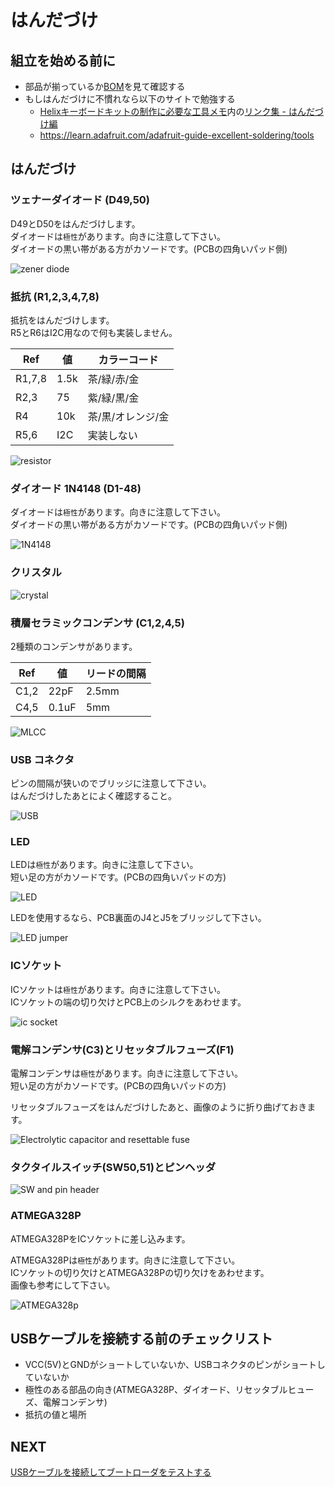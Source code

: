 # はんだづけ

## 組立を始める前に
- 部品が揃っているか[BOM](./BOM.md)を見て確認する
- もしはんだづけに不慣れなら以下のサイトで勉強する
  - [Helixキーボードキットの制作に必要な工具メモ](https://gist.github.com/mtei/6957107a676ddfa85bde0ae41f8fa849)内の[リンク集 - はんだづけ編](https://gist.github.com/mtei/6957107a676ddfa85bde0ae41f8fa849#%E3%83%8F%E3%83%B3%E3%83%80%E4%BB%98%E3%81%91%E7%B7%A8)
  - https://learn.adafruit.com/adafruit-guide-excellent-soldering/tools

## はんだづけ
### ツェナーダイオード (D49,50)
D49とD50をはんだづけします。   
ダイオードは`極性`があります。向きに注意して下さい。   
ダイオードの黒い帯がある方がカソードです。(PCBの四角いパッド側)   

![zener diode](../img/assembly/1.JPG)

### 抵抗 (R1,2,3,4,7,8)
抵抗をはんだづけします。   
R5とR6はI2C用なので何も実装しません。

| Ref    | 値 | カラーコード              |
|--------|-------|-------------------------|
| R1,7,8 | 1.5k  | 茶/緑/赤/金    |
| R2,3   | 75    | 紫/緑/黒/金 |
| R4     | 10k   | 茶/黒/オレンジ/金 |
| R5,6   | I2C   | 実装しない       |

![resistor](../img/assembly/2.JPG)

### ダイオード 1N4148 (D1-48)
ダイオードは`極性`があります。向きに注意して下さい。   
ダイオードの黒い帯がある方がカソードです。(PCBの四角いパッド側) 

![1N4148](../img/assembly/3.JPG)

### クリスタル
![crystal](../img/assembly/4.JPG)

### 積層セラミックコンデンサ (C1,2,4,5)
2種類のコンデンサがあります。

| Ref  | 値 | リードの間隔 |
|------|-------|------------|
| C1,2 | 22pF  | 2.5mm      |
| C4,5 | 0.1uF | 5mm        |

![MLCC](../img/assembly/5.JPG)

### USB コネクタ
ピンの間隔が狭いのでブリッジに注意して下さい。   
はんだづけしたあとによく確認すること。

![USB](../img/assembly/6.JPG)

### LED
LEDは`極性`があります。向きに注意して下さい。   
短い足の方がカソードです。(PCBの四角いパッドの方)

![LED](../img/assembly/7.JPG)

LEDを使用するなら、PCB裏面のJ4とJ5をブリッジして下さい。

![LED jumper](../img/assembly/8.JPG)

### ICソケット
ICソケットは`極性`があります。向きに注意して下さい。   
ICソケットの端の切り欠けとPCB上のシルクをあわせます。

![ic socket](../img/assembly/9.JPG)

### 電解コンデンサ(C3)とリセッタブルフューズ(F1)
電解コンデンサは`極性`があります。向きに注意して下さい。   
短い足の方がカソードです。(PCBの四角いパッドの方)

リセッタブルフューズをはんだづけしたあと、画像のように折り曲げておきます。

![Electrolytic capacitor and resettable fuse](../img/assembly/10.JPG)

### タクタイルスイッチ(SW50,51)とピンヘッダ

![SW and pin header](../img/assembly/11.JPG)

### ATMEGA328P
ATMEGA328PをICソケットに差し込みます。

ATMEGA328Pは`極性`があります。向きに注意して下さい。   
ICソケットの切り欠けとATMEGA328Pの切り欠けをあわせます。   
画像も参考にして下さい。

![ATMEGA328p](../img/assembly/12.JPG)

## USBケーブルを接続する前のチェックリスト
- VCC(5V)とGNDがショートしていないか、USBコネクタのピンがショートしていないか
- 極性のある部品の向き(ATMEGA328P、ダイオード、リセッタブルヒューズ、電解コンデンサ)
- 抵抗の値と場所

## NEXT
[USBケーブルを接続してブートローダをテストする](./bootloader.md)